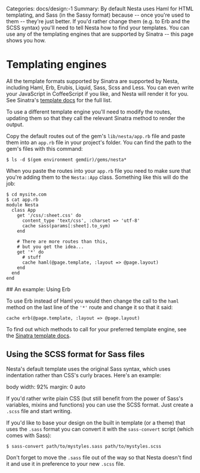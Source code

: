 Categories: docs/design:-1
Summary: By default Nesta uses Haml for HTML templating, and Sass (in the Sassy format) because -- once you're used to them -- they're just better. If you'd rather change them (e.g. to Erb and the SCSS syntax) you'll need to tell Nesta how to find your templates. You can use any of the templating engines that are supported by Sinatra -- this page shows you how.

# Templating engines

All the template formats supported by Sinatra are supported by Nesta,
including Haml, Erb, Erubis, Liquid, Sass, Scss and Less. You can even
write your JavaScript in CoffeeScript if you like, and Nesta will render
it for you. See Sinatra's [template docs][template-docs] for the full
list.

To use a different template engine you'll need to modify the routes,
updating them so that they call the relevant Sinatra method to render
the output.

Copy the default routes out of the gem's `lib/nesta/app.rb` file and
paste them into an `app.rb` file in your project's folder. You can find
the path to the gem's files with this command:

    $ ls -d $(gem environment gemdir)/gems/nesta*

When you paste the routes into your `app.rb` file you need to make sure
that you're adding them to the `Nesta::App` class. Something like this
will do the job:

    $ cd mysite.com
    $ cat app.rb
    module Nesta
      class App
        get '/css/:sheet.css' do
          content_type 'text/css', :charset => 'utf-8'
          cache sass(params[:sheet].to_sym)
        end

        # There are more routes than this,
        # but you get the idea...
        get '*' do
          # stuff
          cache haml(@page.template, :layout => @page.layout)
        end
      end
    end

## An example: Using Erb

To use Erb instead of Haml you would then change the call to the `haml`
method on the last line of the `'*'` route and change it so that it
said:

    cache erb(@page.template, :layout => @page.layout)

To find out which methods to call for your preferred template engine,
see the [Sinatra template docs][template-docs].

## Using the SCSS format for Sass files

Nesta's default template uses the original Sass syntax, which uses
indentation rather than CSS's curly braces. Here's an example:

  body
    width: 92%
    margin: 0 auto

If you'd rather write plain CSS (but still benefit from the power of
Sass's variables, mixins and functions) you can use the SCSS format.
Just create a `.scss` file and start writing. 

If you'd like to base your design on the built in template (or a theme)
that uses the `.sass` format you can convert it with the `sass-convert`
script (which comes with Sass):

    $ sass-convert path/to/mystyles.sass path/to/mystyles.scss

Don't forget to move the `.sass` file out of the way so that Nesta
doesn't find it and use it in preference to your new `.scss` file.

[sinatra]: http://www.sinatrarb.com
[template-docs]: http://www.sinatrarb.com/intro.html#Views%20/%20Templates
[route-docs]: http://www.sinatrarb.com/intro.html#Routes

